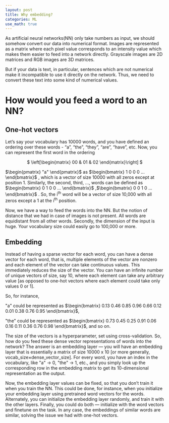 ```yaml
---
layout: post
title: Why embedding?
categories: ML
use_math: true
---
```


As artificial neural networks(NN) only take numbers as input, we should somehow convert our data into numerical format. Images are represented as a matrix where each pixel value corresponds to an intensity value which makes them easier to feed into a network directly. Grayscale images are 2D matrices and RGB images are 3D matrices.

But if your data is text, in particular, sentences which are not numerical make it incompatible to use it directly on the network. Thus, we need to convert these text into some kind of numerical values.

# How would you feed a word to an NN?

## One-hot vectors

Let’s say your vocabulary has 10000 words, and you have defined an ordering over these words - “a”, “the”, “they”, “are”, “have”, etc. Now, you can represent the first word in the ordering 

<center>
$ \left[\begin{matrix} 00 & 01 & 02 \end{matrix}\right] $
</center>

$\begin{pmatrix} "a" \end{pmatrix}$
as $\begin{bmatrix} 1 0 0 0 ... \end{bmatrix}$
, which is a vector of size 10000 with all zeros except at position 1. Similarly, the second, third, …, words can be defined as 
$\begin{bmatrix} 0 1 0 0 ... \end{bmatrix}$
,$\begin{bmatrix} 0 0 1 0 ... \end{bmatrix}$
. So, the i<sup>th</sup> word will be a vector of size 10,000 with all zeros except a 1 at the i<sup>th</sup> position.

Now, we have a way to feed the words into the NN. But the notion of distance that we had in case of images is not present. All words are equidistant from all other words. Secondly, the dimension of the input is huge. Your vocabulary size could easily go to 100,000 or more.

## Embedding

Instead of having a sparse vector for each word, you can have a dense vector for each word, that is, multiple elements of the vector are nonzero and each element of the vector can take continuous values. This immediately reduces the size of the vector. You can have an infinite number of unique vectors of size, say 10, where each element can take any arbitrary value [as opposed to one-hot vectors where each element could take only values 0 or 1]. 

So, for instance, 

"a" could be represented as 
 $\begin{bmatrix} 0.13 0.46 0.85 0.96 0.66 0.12 0.01 0.38 0.76 0.95 \end{bmatrix}$, 
 
 "the" could be represented as 
 $\begin{bmatrix} 0.73 0.45 0.25 0.91 0.06 0.16 0.11 0.36 0.76 0.98 \end{bmatrix}$, and so on. 
 
 The size of the vectors is a hyperparameter, set using cross-validation. So, how do you feed these dense vector representations of words into the network? The answer is an embedding layer — you will have an embedding layer that is essentially a matrix of size 10000 x 10 [or more generally,  vocab_size×dense_vector_size]. For every word, you have an index in the vocabulary, like "a" -> 0, "the" -> 1, etc., and you simply look up the corresponding row in the embedding matrix to get its 10-dimensional representation as the output.

Now, the embedding layer values can be fixed, so that you don’t train it when you train the NN. This could be done, for instance, 
when you initialize your embedding layer using pretrained word vectors for the words. Alternately, you can initialize the embedding layer randomly, and train it with the other layers. Finally, you could do both — initialize with the word vectors and finetune on the task. In any case, the embeddings of similar words are similar, solving the issue we had with one-hot vectors.
